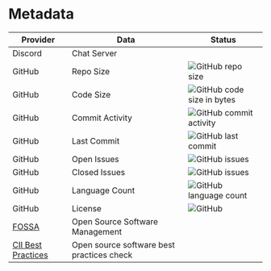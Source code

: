 # Metadata

| Provider                                                              | Data                                      | Status                                                                                                              |
| --------------------------------------------------------------------- | ----------------------------------------- | ------------------------------------------------------------------------------------------------------------------- |
| Discord                                                               | Chat Server                               |                                                                                                                     |
| GitHub                                                                | Repo Size                                 | ![GitHub repo size](https://img.shields.io/github/repo-size/computer-science-engineering/readme)                    |
| GitHub                                                                | Code Size                                 | ![GitHub code size in bytes](https://img.shields.io/github/languages/code-size/computer-science-engineering/readme) |
| GitHub                                                                | Commit Activity                           | ![GitHub commit activity](https://img.shields.io/github/commit-activity/m/computer-science-engineering/readme)      |
| GitHub                                                                | Last Commit                               | ![GitHub last commit](https://img.shields.io/github/last-commit/computer-science-engineering/readme)                |
| GitHub                                                                | Open Issues                               | ![GitHub issues](https://img.shields.io/github/issues-raw/computer-science-engineering/readme)                      |
| GitHub                                                                | Closed Issues                             | ![GitHub issues](https://img.shields.io/github/issues-closed/computer-science-engineering/readme)                   |
| GitHub                                                                | Language Count                            | ![GitHub language count](https://img.shields.io/github/languages/count/computer-science-engineering/readme)         |
| GitHub                                                                | License                                   | ![GitHub](https://img.shields.io/github/license/computer-science-engineering/readme)                                |
| [FOSSA](https://fossa.com/)                                           | Open Source Software Management           |                                                                                                                     |
| [CII Best Practices](https://bestpractices.coreinfrastructure.org/en) | Open source software best practices check |                                                                                                                     |

